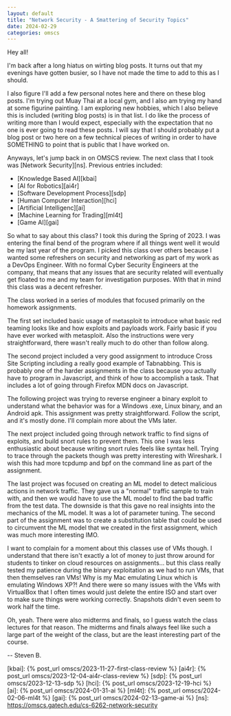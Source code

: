 ```yaml
---
layout: default
title: "Network Security - A Smattering of Security Topics"
date: 2024-02-29
categories: omscs
---
```


Hey all!

I'm back after a long hiatus on wirting blog posts. It turns out that my evenings have gotten busier, so I have not made the time to add to this as I should.

I also figure I'll add a few personal notes here and there on these blog posts. I'm trying out Muay Thai at a local gym, and I also am trying my hand at some figurine painting. I am exploring new hobbies, which I also believe this is included (writing blog posts) is in that list. I do like the process of writing more than I would expect, especially with the expectation that no one is ever going to read these posts. I will say that I should probably put a blog post or two here on a few technical pieces of writing in order to have SOMETHING to point that is public that I have worked on.

Anyways, let's jump back in on OMSCS review. The next class that I took was [Network Security][ns]. Previous entries included:
- [Knowledge Based AI][kbai]
- [AI for Robotics][ai4r]
- [Software Development Process][sdp]
- [Human Computer Interaction][hci]
- [Artificial Intelligenc][ai]
- [Machine Learning for Trading][ml4t]
- [Game AI][gai]

So what to say about this class? I took this during the Spring of 2023. I was entering the final bend of the program where if all things went well it would be my last year of the program. I picked this class over others because I wanted some refreshers on security and networking as part of my work as a DevOps Engineer. With no formal Cyber Security Engineers at the company, that means that any issues that are security related will eventually get floated to me and my team for investigation purposes. With that in mind this class was a decent refresher.

The class worked in a series of modules that focused primarily on the homework assignments.

The first set included basic usage of metasploit to introduce what basic red teaming looks like and how exploits and payloads work. Fairly basic if you have ever worked with metasploit. Also the instructions were very straightforward, there wasn't really much to do other than follow along.

The second project included a very good assignment to introduce Cross Site Scripting including a really good example of Tabnabbing. This is probably one of the harder assignments in the class because you actually have to program in Javascript, and think of how to accomplish a task. That includes a lot of going through Firefox MDN docs on Javascript.

The following project was trying to reverse engineer a binary exploit to understand what the behavior was for a Windows .exe, Linux binary, and an Android apk. This assignment was pretty straightforward. Follow the script, and it's mostly done. I'll complain more about the VMs later.

The next project included going through network traffic to find signs of exploits, and build snort rules to prevent them. This one I was less enthusiastic about because writing snort rules feels like syntax hell. Trying to trace through the packets though was pretty interesting with Wireshark. I wish this had more tcpdump and bpf on the command line as part of the assignment.

The last project was focused on creating an ML model to detect malicious actions in network traffic. They gave us a "normal" traffic sample to train with, and then we would have to use the ML model to find the bad traffic from the test data. The downside is that this gave no real insights into the mechanics of the ML model. It was a lot of parameter tuning. The second part of the assignment was to create a substitution table that could be used to circumvent the ML model that we created in the first assignment, which was much more interesting IMO.

I want to complain for a moment about this classes use of VMs though. I understand that there isn't exactly a lot of money to just throw around for students to tinker on cloud resources on assignments... but this class really tested my patience during the binary exploitation as we had to run VMs, that then themselves ran VMs! Why is my Mac emulating Linux which is emulating Windows XP?! And there were so many issues with the VMs with VirtualBox that I often times would just delete the entire ISO and start over to make sure things were working correctly. Snapshots didn't even seem to work half the time.

Oh, yeah. There were also midterms and finals, so I guess watch the class lectures for that reason. The midterms and finals always feel like such a large part of the weight of the class, but are the least interesting part of the course.

-- Steven B.

[omscs-info]: https://omscs.gatech.edu/program-information
[kbai]: {% post_url omscs/2023-11-27-first-class-review %}
[ai4r]: {% post_url omscs/2023-12-04-ai4r-class-review %}
[sdp]: {% post_url omscs/2023-12-13-sdp %}
[hci]: {% post_url omscs/2023-12-19-hci %}
[ai]: {% post_url omscs/2024-01-31-ai %}
[ml4t]: {% post_url omscs/2024-02-06-ml4t %}
[gai]: {% post_url omscs/2024-02-13-game-ai %}
[ns]: https://omscs.gatech.edu/cs-6262-network-security